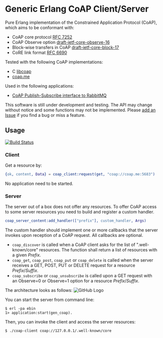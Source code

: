 # Generic Erlang CoAP Client/Server

Pure Erlang implementation of the Constrained Application Protocol (CoAP),
which aims to be conformant with:
 - CoAP core protocol [RFC 7252](https://tools.ietf.org/rfc/rfc7252.txt)
 - CoAP Observe option [draft-ietf-core-observe-16](https://tools.ietf.org/id/draft-ietf-core-observe-16.txt)
 - Block-wise transfers in CoAP [draft-ietf-core-block-17](https://tools.ietf.org/id/draft-ietf-core-block-17.txt)
 - CoRE link format [RFC 6690](https://tools.ietf.org/rfc/rfc6690.txt)

Tested with the following CoAP implementations:
 - C [libcoap](https://www.libcoap.net/)
 - [coap.me](http://coap.me/)

Used in the following applications:
 - [CoAP Publish-Subscribe interface to RabbitMQ](https://github.com/gotthardp/rabbitmq-coap-pubsub)

This software is still under development and testing.
The API may change without notice and some functions may not be implemented.
Please [add an Issue](https://github.com/gotthardp/gen_coap/issues/new)
if you find a bug or miss a feature.


## Usage
[![Build Status](https://travis-ci.org/gotthardp/gen_coap.svg?branch=master)](https://travis-ci.org/gotthardp/gen_coap)

### Client
Get a resource by:
```erlang
{ok, content, Data} = coap_client:request(get, "coap://coap.me:5683")
```
No application need to be started.

### Server
The server out of a box does not offer any resources. To offer CoAP access to
some server resources you need to build and register a custom handler.
```erlang
coap_server_content:add_handler(["prefix"], custom_handler, Args)
```
The custom handler should implement one or more callbacks that the server invokes
upon reception of a CoAP request. All callbacks are optional.
 - `coap_discover` is called when a CoAP client asks for the list of
   ".well-known/core" resources. The function shall return a list of resources
   with a given *Prefix*.
 - `coap_get`, `coap_post`, `coap_put` or `coap_delete` is called when the server
   receives a GET, POST, PUT or DELETE request for a resource *Prefix*/*Suffix*.
 - `coap_subscribe` or `coap_unsubscribe` is called upon a GET request with an
   Observe=0 or Observe=1 option for a resource *Prefix*/*Suffix*.

The architecture looks as follows:
![GitHub Logo](https://rawgit.com/gotthardp/gen_coap/master/doc/architecture.svg)

You can start the server from command line:

    $ erl -pa ebin
    1> application:start(gen_coap).

Then, you can invoke the client and access the server resources:

    $ ./coap-client coap://127.0.0.1/.well-known/core

